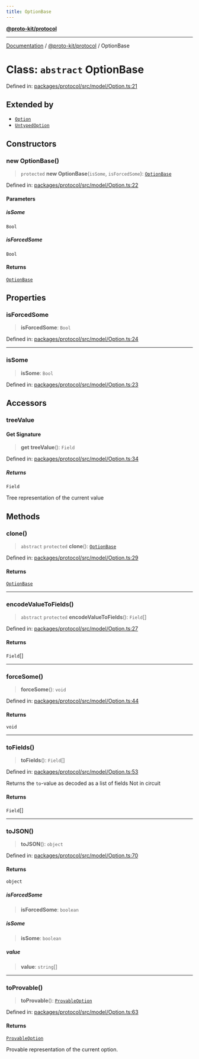 ```yaml
---
title: OptionBase
---
```


[**@proto-kit/protocol**](../README.md)

***

[Documentation](../../../README.md) / [@proto-kit/protocol](../README.md) / OptionBase

# Class: `abstract` OptionBase

Defined in: [packages/protocol/src/model/Option.ts:21](https://github.com/proto-kit/framework/blob/28efa802e3737fc3b77339148b307ef7246f3ef1/packages/protocol/src/model/Option.ts#L21)

## Extended by

- [`Option`](Option.md)
- [`UntypedOption`](../../sequencer/classes/UntypedOption.md)

## Constructors

### new OptionBase()

> `protected` **new OptionBase**(`isSome`, `isForcedSome`): [`OptionBase`](OptionBase.md)

Defined in: [packages/protocol/src/model/Option.ts:22](https://github.com/proto-kit/framework/blob/28efa802e3737fc3b77339148b307ef7246f3ef1/packages/protocol/src/model/Option.ts#L22)

#### Parameters

##### isSome

`Bool`

##### isForcedSome

`Bool`

#### Returns

[`OptionBase`](OptionBase.md)

## Properties

### isForcedSome

> **isForcedSome**: `Bool`

Defined in: [packages/protocol/src/model/Option.ts:24](https://github.com/proto-kit/framework/blob/28efa802e3737fc3b77339148b307ef7246f3ef1/packages/protocol/src/model/Option.ts#L24)

***

### isSome

> **isSome**: `Bool`

Defined in: [packages/protocol/src/model/Option.ts:23](https://github.com/proto-kit/framework/blob/28efa802e3737fc3b77339148b307ef7246f3ef1/packages/protocol/src/model/Option.ts#L23)

## Accessors

### treeValue

#### Get Signature

> **get** **treeValue**(): `Field`

Defined in: [packages/protocol/src/model/Option.ts:34](https://github.com/proto-kit/framework/blob/28efa802e3737fc3b77339148b307ef7246f3ef1/packages/protocol/src/model/Option.ts#L34)

##### Returns

`Field`

Tree representation of the current value

## Methods

### clone()

> `abstract` `protected` **clone**(): [`OptionBase`](OptionBase.md)

Defined in: [packages/protocol/src/model/Option.ts:29](https://github.com/proto-kit/framework/blob/28efa802e3737fc3b77339148b307ef7246f3ef1/packages/protocol/src/model/Option.ts#L29)

#### Returns

[`OptionBase`](OptionBase.md)

***

### encodeValueToFields()

> `abstract` `protected` **encodeValueToFields**(): `Field`[]

Defined in: [packages/protocol/src/model/Option.ts:27](https://github.com/proto-kit/framework/blob/28efa802e3737fc3b77339148b307ef7246f3ef1/packages/protocol/src/model/Option.ts#L27)

#### Returns

`Field`[]

***

### forceSome()

> **forceSome**(): `void`

Defined in: [packages/protocol/src/model/Option.ts:44](https://github.com/proto-kit/framework/blob/28efa802e3737fc3b77339148b307ef7246f3ef1/packages/protocol/src/model/Option.ts#L44)

#### Returns

`void`

***

### toFields()

> **toFields**(): `Field`[]

Defined in: [packages/protocol/src/model/Option.ts:53](https://github.com/proto-kit/framework/blob/28efa802e3737fc3b77339148b307ef7246f3ef1/packages/protocol/src/model/Option.ts#L53)

Returns the `to`-value as decoded as a list of fields
Not in circuit

#### Returns

`Field`[]

***

### toJSON()

> **toJSON**(): `object`

Defined in: [packages/protocol/src/model/Option.ts:70](https://github.com/proto-kit/framework/blob/28efa802e3737fc3b77339148b307ef7246f3ef1/packages/protocol/src/model/Option.ts#L70)

#### Returns

`object`

##### isForcedSome

> **isForcedSome**: `boolean`

##### isSome

> **isSome**: `boolean`

##### value

> **value**: `string`[]

***

### toProvable()

> **toProvable**(): [`ProvableOption`](ProvableOption.md)

Defined in: [packages/protocol/src/model/Option.ts:63](https://github.com/proto-kit/framework/blob/28efa802e3737fc3b77339148b307ef7246f3ef1/packages/protocol/src/model/Option.ts#L63)

#### Returns

[`ProvableOption`](ProvableOption.md)

Provable representation of the current option.
